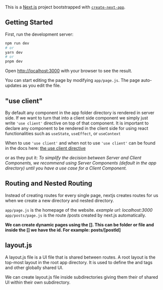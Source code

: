 This is a [Next.js](https://nextjs.org/) project bootstrapped with [`create-next-app`](https://github.com/vercel/next.js/tree/canary/packages/create-next-app).

## Getting Started

First, run the development server:

```bash
npm run dev
# or
yarn dev
# or
pnpm dev
```

Open [http://localhost:3000](http://localhost:3000) with your browser to see the result.

You can start editing the page by modifying `app/page.js`. The page auto-updates as you edit the file.

## "use client"

By default any component in the app folder directory is rendered in server side. If we want to turn that into a client side component we simply just write `` 'use client' `` directive on top of that component.
It is important to declare any component to be rendered in the client side for using react functionalities such as `` useState ``, `` useEffect ``, or `` useContext ``

When to use `` 'use client' `` and when not to use `` 'use client' `` can be found in the docs here: [the use client directive](https://nextjs.org/docs/getting-started/react-essentials#the-use-client-directive) 

or as they put it:
*To simplify the decision between Server and Client Components, we recommend using Server Components (default in the app directory) until you have a use case for a Client Component.*

## Routing and Nested Routing
Instead of creating routes for every single page, nextjs creates routes for us when we create a new directory and nested directory. 

`` app/page.js `` is the homepage of the website. *example url: localhost:3000* 
`` app/posts/page.js `` is the route /posts created by next.js automatically.

**We can create dynamic pages using the []. This can be folder or file and inside the [] we have the id. For example:  posts/[postId]** 

## layout.js
A layout.js file is a UI file that is shared between routes. A root layout is the top-most layout in the root app directory. It is used to define the <html> and <body> tags and other globally shared UI.

We can create layout.js file inside subdirectories giving them their of shared UI within their own subdirectory.

